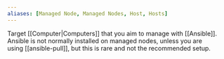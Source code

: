 ```yaml
---
aliases: [Managed Node, Managed Nodes, Host, Hosts]
---
```


Target [[Computer|Computers]] that you aim to manage with [[Ansible]]. Ansible is not normally installed on managed nodes, unless you are using [[ansible-pull]], but this is rare and not the recommended setup.
